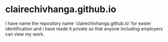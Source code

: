 # clairechivhanga.github.io
I have name the repository name 'clairechivhanga.github.io' for easier identification and i have made it private so that anyone including employers can view my work.
